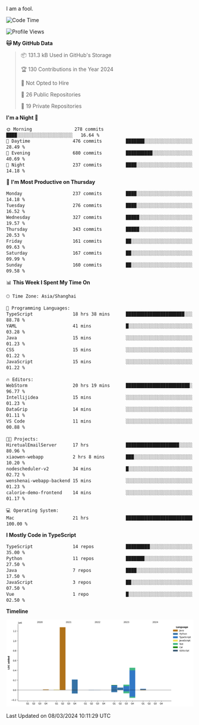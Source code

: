 I am a fool.

<!--START_SECTION:waka-->
![Code Time](http://img.shields.io/badge/Code%20Time-1%2C252%20hrs%2055%20mins-blue)

![Profile Views](http://img.shields.io/badge/Profile%20Views-2-blue)

**🐱 My GitHub Data** 

> 📦 131.3 kB Used in GitHub's Storage 
 > 
> 🏆 130 Contributions in the Year 2024
 > 
> 🚫 Not Opted to Hire
 > 
> 📜 26 Public Repositories 
 > 
> 🔑 19 Private Repositories 
 > 
**I'm a Night 🦉** 

```text
🌞 Morning                278 commits         ████░░░░░░░░░░░░░░░░░░░░░   16.64 % 
🌆 Daytime                476 commits         ███████░░░░░░░░░░░░░░░░░░   28.49 % 
🌃 Evening                680 commits         ██████████░░░░░░░░░░░░░░░   40.69 % 
🌙 Night                  237 commits         ████░░░░░░░░░░░░░░░░░░░░░   14.18 % 
```
📅 **I'm Most Productive on Thursday** 

```text
Monday                   237 commits         ████░░░░░░░░░░░░░░░░░░░░░   14.18 % 
Tuesday                  276 commits         ████░░░░░░░░░░░░░░░░░░░░░   16.52 % 
Wednesday                327 commits         █████░░░░░░░░░░░░░░░░░░░░   19.57 % 
Thursday                 343 commits         █████░░░░░░░░░░░░░░░░░░░░   20.53 % 
Friday                   161 commits         ██░░░░░░░░░░░░░░░░░░░░░░░   09.63 % 
Saturday                 167 commits         ██░░░░░░░░░░░░░░░░░░░░░░░   09.99 % 
Sunday                   160 commits         ██░░░░░░░░░░░░░░░░░░░░░░░   09.58 % 
```


📊 **This Week I Spent My Time On** 

```text
🕑︎ Time Zone: Asia/Shanghai

💬 Programming Languages: 
TypeScript               18 hrs 38 mins      ██████████████████████░░░   88.78 % 
YAML                     41 mins             █░░░░░░░░░░░░░░░░░░░░░░░░   03.28 % 
Java                     15 mins             ░░░░░░░░░░░░░░░░░░░░░░░░░   01.23 % 
CSS                      15 mins             ░░░░░░░░░░░░░░░░░░░░░░░░░   01.22 % 
JavaScript               15 mins             ░░░░░░░░░░░░░░░░░░░░░░░░░   01.22 % 

🔥 Editors: 
WebStorm                 20 hrs 19 mins      ████████████████████████░   96.77 % 
Intellijidea             15 mins             ░░░░░░░░░░░░░░░░░░░░░░░░░   01.23 % 
DataGrip                 14 mins             ░░░░░░░░░░░░░░░░░░░░░░░░░   01.11 % 
VS Code                  11 mins             ░░░░░░░░░░░░░░░░░░░░░░░░░   00.88 % 

🐱‍💻 Projects: 
HiretualEmailServer      17 hrs              ████████████████████░░░░░   80.96 % 
xiaowen-webapp           2 hrs 8 mins        ███░░░░░░░░░░░░░░░░░░░░░░   10.20 % 
nodescheduler-v2         34 mins             █░░░░░░░░░░░░░░░░░░░░░░░░   02.72 % 
wenshenai-webapp-backend 15 mins             ░░░░░░░░░░░░░░░░░░░░░░░░░   01.23 % 
calorie-demo-frontend    14 mins             ░░░░░░░░░░░░░░░░░░░░░░░░░   01.17 % 

💻 Operating System: 
Mac                      21 hrs              █████████████████████████   100.00 % 
```

**I Mostly Code in TypeScript** 

```text
TypeScript               14 repos            █████████░░░░░░░░░░░░░░░░   35.00 % 
Python                   11 repos            ███████░░░░░░░░░░░░░░░░░░   27.50 % 
Java                     7 repos             ████░░░░░░░░░░░░░░░░░░░░░   17.50 % 
JavaScript               3 repos             ██░░░░░░░░░░░░░░░░░░░░░░░   07.50 % 
Vue                      1 repo              █░░░░░░░░░░░░░░░░░░░░░░░░   02.50 % 
```



**Timeline**

![Lines of Code chart](https://raw.githubusercontent.com/VeejaLiu/VeejaLiu/master/assets/bar_graph.png)


 Last Updated on 08/03/2024 10:11:29 UTC
<!--END_SECTION:waka-->
